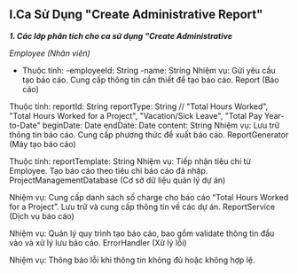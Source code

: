 ## I.Ca Sử Dụng "Create Administrative Report"
***1. Các lớp phân tích cho ca sử dụng "Create Administrative***

*Employee (Nhân viên)*

* Thuộc tính:
                    -employeeId: String
                    -name: String
Nhiệm vụ:
Gửi yêu cầu tạo báo cáo.
Cung cấp thông tin cần thiết để tạo báo cáo.
Report (Báo cáo)

Thuộc tính:
reportId: String
reportType: String // "Total Hours Worked", "Total Hours Worked for a Project", "Vacation/Sick Leave", "Total Pay Year-to-Date"
beginDate: Date
endDate: Date
content: String
Nhiệm vụ:
Lưu trữ thông tin báo cáo.
Cung cấp phương thức để xuất báo cáo.
ReportGenerator (Máy tạo báo cáo)

Thuộc tính:
reportTemplate: String
Nhiệm vụ:
Tiếp nhận tiêu chí từ Employee.
Tạo báo cáo theo tiêu chí báo cáo đã nhập.
ProjectManagementDatabase (Cơ sở dữ liệu quản lý dự án)

Nhiệm vụ:
Cung cấp danh sách số charge cho báo cáo “Total Hours Worked for a Project”.
Lưu trữ và cung cấp thông tin về các dự án.
ReportService (Dịch vụ báo cáo)

Nhiệm vụ:
Quản lý quy trình tạo báo cáo, bao gồm validate thông tin đầu vào và xử lý lưu báo cáo.
ErrorHandler (Xử lý lỗi)

Nhiệm vụ:
Thông báo lỗi khi thông tin không đủ hoặc không hợp lệ.


